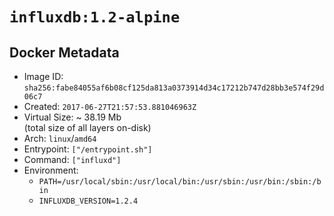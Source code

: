 # `influxdb:1.2-alpine`

## Docker Metadata

- Image ID: `sha256:fabe84055af6b08cf125da813a0373914d34c17212b747d28bb3e574f29d06c7`
- Created: `2017-06-27T21:57:53.881046963Z`
- Virtual Size: ~ 38.19 Mb  
  (total size of all layers on-disk)
- Arch: `linux`/`amd64`
- Entrypoint: `["/entrypoint.sh"]`
- Command: `["influxd"]`
- Environment:
  - `PATH=/usr/local/sbin:/usr/local/bin:/usr/sbin:/usr/bin:/sbin:/bin`
  - `INFLUXDB_VERSION=1.2.4`
